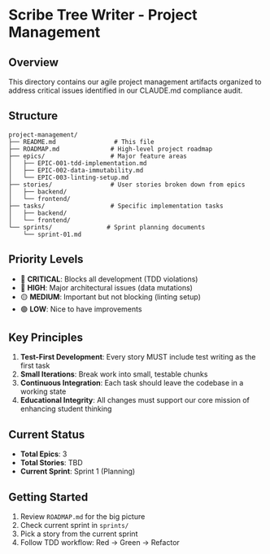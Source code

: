 # Scribe Tree Writer - Project Management

## Overview

This directory contains our agile project management artifacts organized to address critical issues identified in our CLAUDE.md compliance audit.

## Structure

```
project-management/
├── README.md                # This file
├── ROADMAP.md              # High-level project roadmap
├── epics/                  # Major feature areas
│   ├── EPIC-001-tdd-implementation.md
│   ├── EPIC-002-data-immutability.md
│   └── EPIC-003-linting-setup.md
├── stories/                # User stories broken down from epics
│   ├── backend/
│   └── frontend/
├── tasks/                  # Specific implementation tasks
│   ├── backend/
│   └── frontend/
└── sprints/               # Sprint planning documents
    └── sprint-01.md
```

## Priority Levels

- 🚨 **CRITICAL**: Blocks all development (TDD violations)
- 🔴 **HIGH**: Major architectural issues (data mutations)
- 🟡 **MEDIUM**: Important but not blocking (linting setup)
- 🟢 **LOW**: Nice to have improvements

## Key Principles

1. **Test-First Development**: Every story MUST include test writing as the first task
2. **Small Iterations**: Break work into small, testable chunks
3. **Continuous Integration**: Each task should leave the codebase in a working state
4. **Educational Integrity**: All changes must support our core mission of enhancing student thinking

## Current Status

- **Total Epics**: 3
- **Total Stories**: TBD
- **Current Sprint**: Sprint 1 (Planning)

## Getting Started

1. Review `ROADMAP.md` for the big picture
2. Check current sprint in `sprints/`
3. Pick a story from the current sprint
4. Follow TDD workflow: Red → Green → Refactor
